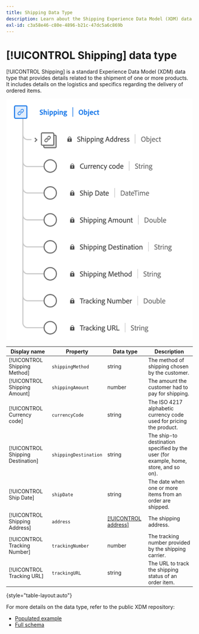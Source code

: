 ```yaml
---
title: Shipping Data Type
description: Learn about the Shipping Experience Data Model (XDM) data type.
exl-id: c3a58e46-c80e-4896-b21c-47dc5a6c869b
---
```

# [!UICONTROL Shipping] data type

[!UICONTROL Shipping] is a standard Experience Data Model (XDM) data type that provides details related to the shipment of one or more products. It includes details on the logistics and specifics regarding the delivery of ordered items.


![A diagram of the [!UICONTROL Shipping] data type.](../images/data-types/shipping.png)

| Display name         | Property              | Data type | Description                                          |
|----------------------|-----------------------|-----------|------------------------------------------------------|
| [!UICONTROL Shipping Method]      | `shippingMethod`    | string    | The method of shipping chosen by the customer.        |
| [!UICONTROL Shipping Amount]      | `shippingAmount`    | number    | The amount the customer had to pay for shipping.      |
| [!UICONTROL Currency code]        | `currencyCode`      | string    | The ISO 4217 alphabetic currency code used for pricing the product. |
| [!UICONTROL Shipping Destination] | `shippingDestination` | string | The ship-to destination specified by the user (for example, home, store, and so on). |
| [!UICONTROL Ship Date]            | `shipDate`          | string    | The date when one or more items from an order are shipped. |
| [!UICONTROL Shipping Address]     | `address`           | [[!UICONTROL address]](./address.md) | The shipping address.           |
| [!UICONTROL Tracking Number]      | `trackingNumber`    | number    | The tracking number provided by the shipping carrier. |
| [!UICONTROL Tracking URL]         | `trackingURL`       | string    | The URL to track the shipping status of an order item. |

{style="table-layout:auto"}

For more details on the data type, refer to the public XDM repository:

* [Populated example](https://github.com/adobe/xdm/blob/master/components/datatypes/shipping.example.1.json)
* [Full schema](https://github.com/adobe/xdm/blob/master/components/datatypes/shipping.schema.json)
